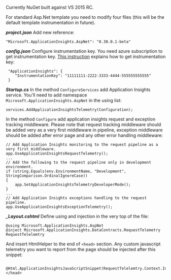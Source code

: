 Currently NuGet built against VS 2015 RC.

For standard Asp.Net template you need to modify four files (this will be the default template instrumentation in future).

***project.json*** 
Add new reference:
```
"Microsoft.ApplicationInsights.AspNet": "0.30.0.1-beta"
```

***config.json*** 
Configure instrumentation key. You need azure subscription to get instrumentation key. [This instruction](http://azure.microsoft.com/en-us/documentation/articles/app-insights-java-get-started/) explains how to get instrumentation key:
```
 "ApplicationInsights": {
 	"InstrumentationKey": "11111111-2222-3333-4444-555555555555"
 }
```

***Startup.cs***
In the method ```ConfigureServices``` add Application Insights service. You'll need to add namespace ```Microsoft.ApplicationInsights.AspNet``` in the using list:
```
services.AddApplicationInsightsTelemetry(Configuration);
```

In the method ```Configure``` add application insights request and exception tracking middleware. Please note that request tracking middleware should be added very as a very first middleware in pipeline, exception middleware should be added after error page and any other error handling middleware:

```
// Add Application Insights monitoring to the request pipeline as a very first middleware.
app.UseApplicationInsightsRequestTelemetry();
...
// Add the following to the request pipeline only in development environment.
if (string.Equals(env.EnvironmentName, "Development", StringComparison.OrdinalIgnoreCase))
{
	app.SetApplicationInsightsTelemetryDeveloperMode();
}
...
// Add Application Insights exceptions handling to the request pipeline.
app.UseApplicationInsightsExceptionTelemetry();
```

***_Layout.cshtml***
Define using and injection in the very top of the file:

```
@using Microsoft.ApplicationInsights.AspNet
@inject Microsoft.ApplicationInsights.DataContracts.RequestTelemetry RequestTelelemtry
```

And insert HtmlHelper to the end of ```<head>``` section. Any custom javascript telemetry you want to report from the page should be injected after this snippet:

```
	@Html.ApplicationInsightsJavaScriptSnippet(RequestTelelemtry.Context.InstrumentationKey);
</head>
```
